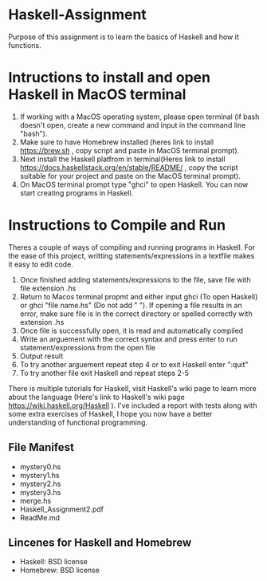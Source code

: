 # Haskell-Assignment
  Purpose of this assignment is to learn the basics of Haskell and how it functions.
  
# Intructions to install and open Haskell in MacOS terminal
  1. If working with a MacOS operating system, please open terminal (if bash doesn't open, create a new
     command and input in the command line "bash"). 
  2. Make sure to have Homebrew installed (heres link to install https://brew.sh , copy script and paste 
     in MacOS terminal prompt). 
  3. Next install the Haskell platfrom in terminal(Heres link to install https://docs.haskellstack.org/en/stable/README/
     , copy the script suitable for your project and paste on the MacOS terminal prompt).
  4. On MacOS terminal prompt type "ghci" to open Haskell. You can now start creating programs in Haskell.
  
# Instructions to Compile and Run
  Theres a couple of ways of compiling and running programs in Haskell. For the ease of this project, writting 
  statements/expressions in a textfile makes it easy to edit code. 
  
  1. Once finished adding statements/expressions to the file, save file with file extension .hs
  2. Return to Macos terminal propmt and either input ghci (To open Haskell) or ghci "file name.hs" (Do not add " ").
     If opening a file results in an error, make sure file is in the correct directory or spelled correctly with 
     extension .hs
  3. Once file is successfully open, it is read and automatically compiled
  4. Write an arguement with the correct syntax and press enter to run statement/expressions from the open file
  5. Output result
  6. To try another arguement repeat step 4 or to exit Haskell enter ":quit"
  7. To try another file exit Haskell and repeat steps 2-5
  
  There is multiple tutorials for Haskell, visit Haskell's wiki page to learn more about the language
  (Here's link to Haskell's wiki page https://wiki.haskell.org/Haskell ). I've included a report with tests along with 
  some extra exercises of Haskell, I hope you now have a better understanding of functional programming.
  
  ## File Manifest
  - mystery0.hs
  - mystery1.hs
  - mystery2.hs
  - mystery3.hs
  - merge.hs
  - Haskell_Assignment2.pdf
  - ReadMe.md
  
  ## Lincenes for Haskell and Homebrew
  - Haskell: BSD license
  - Homebrew: BSD license

